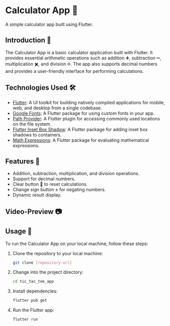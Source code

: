 # Calculator App 🧮

A simple calculator app built using Flutter.

## Introduction 📝

The Calculator App is a basic calculator application built with Flutter. It provides essential arithmetic operations such as addition ➕, subtraction ➖, multiplication ✖️, and division ➗. The app also supports decimal numbers and provides a user-friendly interface for performing calculations.

## Technologies Used 🛠️
- [Flutter](https://flutter.dev/): A UI toolkit for building natively compiled applications for mobile, web, and desktop from a single codebase.
- [Google Fonts](https://pub.dev/packages/google_fonts): A Flutter package for using custom fonts in your app.
- [Path Provider](https://pub.dev/packages/path_provider): A Flutter plugin for accessing commonly used locations on the file system.
- [Flutter Inset Box Shadow](https://pub.dev/packages/flutter_inset_box_shadow): A Flutter package for adding inset box shadows to containers.
- [Math Expressions](https://pub.dev/packages/math_expressions): A Flutter package for evaluating mathematical expressions.

## Features 🚀

- Addition, subtraction, multiplication, and division operations.
- Support for decimal numbers.
- Clear button 🔄 to reset calculations.
- Change sign button ± for negating numbers.
- Dynamic result display.

## Video-Preview 📷





## Usage 🚀

To run the Calculator App on your local machine, follow these steps:

1. Clone the repository to your local machine:

   ```bash
   git clone [repository-url]
2. Change into the project directory:

    ```bash
    cd tic_tac_toe_app
3. Install dependencies:

    ```bash
    flutter pub get
4. Run the Flutter app:

    ```bash
    flutter run